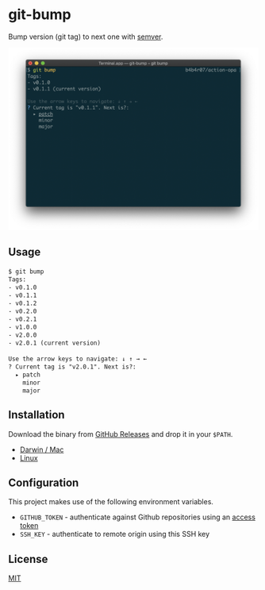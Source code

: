 git-bump
========

Bump version (git tag) to next one with [semver](https://semver.org/).

![](demo.png)

## Usage

```console
$ git bump
Tags:
- v0.1.0
- v0.1.1
- v0.1.2
- v0.2.0
- v0.2.1
- v1.0.0
- v2.0.0
- v2.0.1 (current version)

Use the arrow keys to navigate: ↓ ↑ → ←
? Current tag is "v2.0.1". Next is?:
  ▸ patch
    minor
    major
```

## Installation

Download the binary from [GitHub Releases][release] and drop it in your `$PATH`.

- [Darwin / Mac][release]
- [Linux][release]

## Configuration

This project makes use of the following environment variables.

- `GITHUB_TOKEN` - authenticate against Github repositories using an [access token](https://help.github.com/en/github/authenticating-to-github/creating-a-personal-access-token-for-the-command-line#creating-a-token)
- `SSH_KEY` - authenticate to remote origin using this SSH key

## License

[MIT][license]

[release]: https://github.com/b4b4r07/git-bump/releases/latest
[license]: https://b4b4r07.mit-license.org
